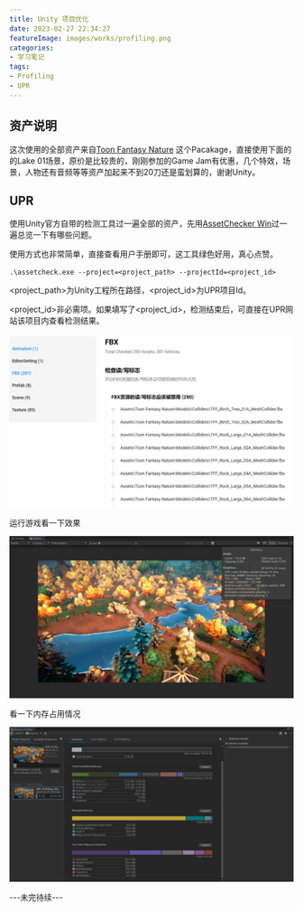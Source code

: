 ```yaml
---
title: Unity 项目优化
date: 2023-02-27 22:34:27
featureImage: images/works/profiling.png
categories: 
- 学习笔记
tags: 
- Profiling
- UPR
---
```


## 资产说明

这次使用的全部资产来自[Toon Fantasy Nature](https://assetstore.unity.com/packages/3d/environments/landscapes/toon-fantasy-nature-215197) 这个Pacakage，直接使用下面的的Lake 01场景，原价是比较贵的，刚刚参加的Game Jam有优惠，几个特效，场景，人物还有音频等等资产加起来不到20刀还是蛮划算的，谢谢Unity。

## UPR

使用Unity官方自带的检测工具过一遍全部的资产，先用[AssetChecker Win](https://upr.unity.cn/instructions/assetchecker)过一遍总览一下有哪些问题。

使用方式也非常简单，直接查看用户手册即可，这工具绿色好用，真心点赞。

```shell
.\assetcheck.exe --project=<project_path> --projectId=<project_id>
```

<project_path>为Unity工程所在路径，<project_id>为UPR项目Id。

<project_id>非必需项。如果填写了<project_id>，检测结束后，可直接在UPR网站该项目内查看检测结果。

![](image-20230227224213960.png)

运行游戏看一下效果

![](image-20230227224717438.png)

看一下内存占用情况

![](image-20230227230210520.png)







---未完待续---

